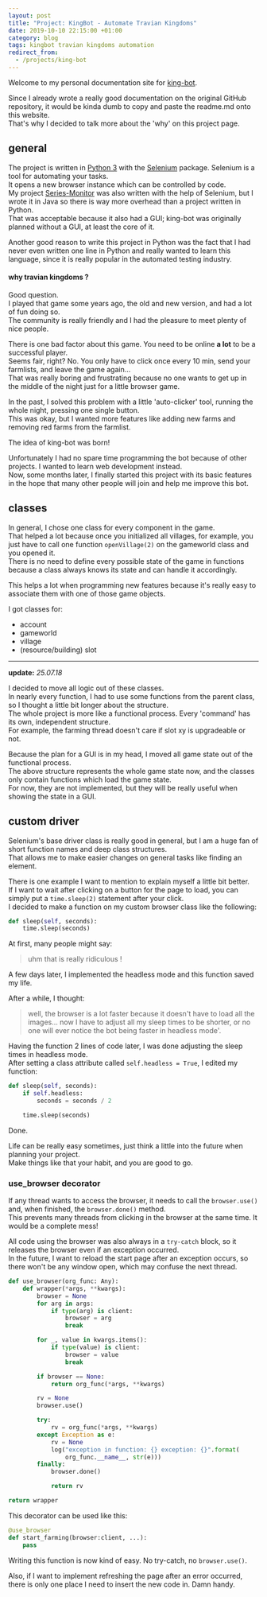 ```yaml
---
layout: post
title: "Project: KingBot - Automate Travian Kingdoms"
date: 2019-10-10 22:15:00 +01:00
category: blog
tags: kingbot travian kingdoms automation
redirect_from:
  - /projects/king-bot
---
```


Welcome to my personal documentation site for [king-bot](https://github.com/breuerfelix/king-bot).

Since I already wrote a really good documentation on the original GitHub repository, it would be kinda dumb to copy and paste the readme.md onto this website.  
That's why I decided to talk more about the 'why' on this project page.

## general

The project is written in [Python 3](https://www.python.org) with the [Selenium](http://selenium-python.readthedocs.io) package. Selenium is a tool for automating your tasks.  
It opens a new browser instance which can be controlled by code.  
My project [Series-Monitor](/projects/series-monitor) was also written with the help of Selenium, but I wrote it in Java so there is way more overhead than a project written in Python.  
That was acceptable because it also had a GUI; king-bot was originally planned without a GUI, at least the core of it.

Another good reason to write this project in Python was the fact that I had never even written one line in Python and really wanted to learn this language, since it is really popular in the automated testing industry.

#### why travian kingdoms ?

Good question.  
I played that game some years ago, the old and new version, and had a lot of fun doing so.  
The community is really friendly and I had the pleasure to meet plenty of nice people.

There is one bad factor about this game. You need to be online **a lot** to be a successful player.  
Seems fair, right? No. You only have to click once every 10 min, send your farmlists, and leave the game again...  
That was really boring and frustrating because no one wants to get up in the middle of the night just for a little browser game.

In the past, I solved this problem with a little 'auto-clicker' tool, running the whole night, pressing one single button.  
This was okay, but I wanted more features like adding new farms and removing red farms from the farmlist.

The idea of king-bot was born!

Unfortunately I had no spare time programming the bot because of other projects. I wanted to learn web development instead.  
Now, some months later, I finally started this project with its basic features in the hope that many other people will join and help me improve this bot.

## classes

In general, I chose one class for every component in the game.  
That helped a lot because once you initialized all villages, for example, you just have to call one function `openVillage(2)` on the gameworld class and you opened it.  
There is no need to define every possible state of the game in functions because a class always knows its state and can handle it accordingly.

This helps a lot when programming new features because it's really easy to associate them with one of those game objects.

I got classes for:

-   account
-   gameworld
-   village
-   (resource/building) slot

---

**update:** _25.07.18_

I decided to move all logic out of these classes.  
In nearly every function, I had to use some functions from the parent class, so I thought a little bit longer about the structure.  
The whole project is more like a functional process. Every 'command' has its own, independent structure.  
For example, the farming thread doesn't care if slot xy is upgradeable or not.

Because the plan for a GUI is in my head, I moved all game state out of the functional process.  
The above structure represents the whole game state now, and the classes only contain functions which load the game state.  
For now, they are not implemented, but they will be really useful when showing the state in a GUI.

## custom driver

Selenium's base driver class is really good in general, but I am a huge fan of short function names and deep class structures.  
That allows me to make easier changes on general tasks like finding an element.

There is one example I want to mention to explain myself a little bit better.  
If I want to wait after clicking on a button for the page to load, you can simply put a `time.sleep(2)` statement after your click.  
I decided to make a function on my custom browser class like the following:

```python
def sleep(self, seconds):
    time.sleep(seconds)
```

At first, many people might say:

> uhm that is really ridiculous !

A few days later, I implemented the headless mode and this function saved my life.

After a while, I thought:

> well, the browser is a lot faster because it doesn't have to load all the images... now I have to adjust all my sleep times to be shorter, or no one will ever notice the bot being faster in headless mode'.

Having the function 2 lines of code later, I was done adjusting the sleep times in headless mode.  
After setting a class attribute called `self.headless = True`, I edited my function:

```python
def sleep(self, seconds):
    if self.headless:
        seconds = seconds / 2

    time.sleep(seconds)
```

Done.

Life can be really easy sometimes, just think a little into the future when planning your project.  
Make things like that your habit, and you are good to go.

### use_browser decorator

If any thread wants to access the browser, it needs to call the `browser.use()` and, when finished, the `browser.done()` method.  
This prevents many threads from clicking in the browser at the same time. It would be a complete mess!

All code using the browser was also always in a `try-catch` block, so it releases the browser even if an exception occurred.  
In the future, I want to reload the start page after an exception occurs, so there won't be any window open, which may confuse the next thread.

```python
def use_browser(org_func: Any):
    def wrapper(*args, **kwargs):
        browser = None
        for arg in args:
            if type(arg) is client:
                browser = arg
                break

        for _, value in kwargs.items():
            if type(value) is client:
                browser = value
                break

        if browser == None:
            return org_func(*args, **kwargs)

        rv = None
        browser.use()

        try:
            rv = org_func(*args, **kwargs)
        except Exception as e:
            rv = None
            log("exception in function: {} exception: {}".format(
                org_func.__name__, str(e)))
        finally:
            browser.done()

            return rv

return wrapper
```

This decorator can be used like this:

```python
@use_browser
def start_farming(browser:client, ...):
    pass
```

Writing this function is now kind of easy. No try-catch, no `browser.use()`.

Also, if I want to implement refreshing the page after an error occurred, there is only one place I need to insert the new code in. Damn handy.
